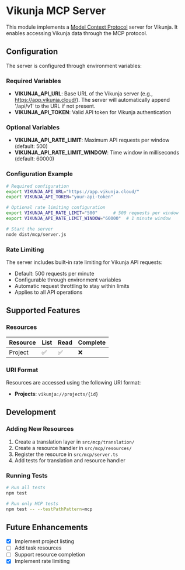# Vikunja MCP Server

This module implements a [Model Context Protocol](https://modelcontextprotocol.io/) server for Vikunja. It enables accessing Vikunja data through the MCP protocol.

## Configuration

The server is configured through environment variables:

### Required Variables

- **VIKUNJA_API_URL**: Base URL of the Vikunja server (e.g., https://app.vikunja.cloud/). The server will automatically append '/api/v1' to the URL if not present.
- **VIKUNJA_API_TOKEN**: Valid API token for Vikunja authentication

### Optional Variables

- **VIKUNJA_API_RATE_LIMIT**: Maximum API requests per window (default: 500)
- **VIKUNJA_API_RATE_LIMIT_WINDOW**: Time window in milliseconds (default: 60000)

### Configuration Example

```bash
# Required configuration
export VIKUNJA_API_URL="https://app.vikunja.cloud/"
export VIKUNJA_API_TOKEN="your-api-token"

# Optional rate limiting configuration
export VIKUNJA_API_RATE_LIMIT="500"      # 500 requests per window
export VIKUNJA_API_RATE_LIMIT_WINDOW="60000"  # 1 minute window

# Start the server
node dist/mcp/server.js
```

### Rate Limiting

The server includes built-in rate limiting for Vikunja API requests:

- Default: 500 requests per minute
- Configurable through environment variables
- Automatic request throttling to stay within limits
- Applies to all API operations

## Supported Features

### Resources

| Resource | List | Read | Complete |
| -------- | ---- | ---- | -------- |
| Project  | ✅   | ✅   | ❌       |

### URI Format

Resources are accessed using the following URI format:

- **Projects**: `vikunja://projects/{id}`

## Development

### Adding New Resources

1. Create a translation layer in `src/mcp/translation/`
2. Create a resource handler in `src/mcp/resources/`
3. Register the resource in `src/mcp/server.ts`
4. Add tests for translation and resource handler

### Running Tests

```bash
# Run all tests
npm test

# Run only MCP tests
npm test -- --testPathPattern=mcp
```

## Future Enhancements

- [x] Implement project listing
- [ ] Add task resources
- [ ] Support resource completion
- [x] Implement rate limiting
